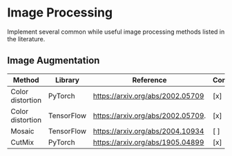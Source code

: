 # Image Processing
Implement several common while useful image processing methods listed in the literature.

## Image Augmentation

Method           |Library                 |Reference                           |Complete |
---------------- |------------------------|------------------------------------|---------|
Color distortion |PyTorch                 |https://arxiv.org/abs/2002.05709    |[x]      |
Color distortion |TensorFlow              |https://arxiv.org/abs/2002.05709.   |[x]      |
Mosaic           |TensorFlow              |https://arxiv.org/abs/2004.10934    |[ ]      |
CutMix           |PyTorch                 |https://arxiv.org/abs/1905.04899    |[x]      |

